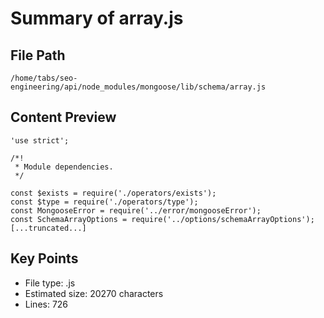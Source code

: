 # Summary of array.js
  
## File Path
`/home/tabs/seo-engineering/api/node_modules/mongoose/lib/schema/array.js`

## Content Preview
```
'use strict';

/*!
 * Module dependencies.
 */

const $exists = require('./operators/exists');
const $type = require('./operators/type');
const MongooseError = require('../error/mongooseError');
const SchemaArrayOptions = require('../options/schemaArrayOptions');
[...truncated...]
```

## Key Points
- File type: .js
- Estimated size: 20270 characters
- Lines: 726
